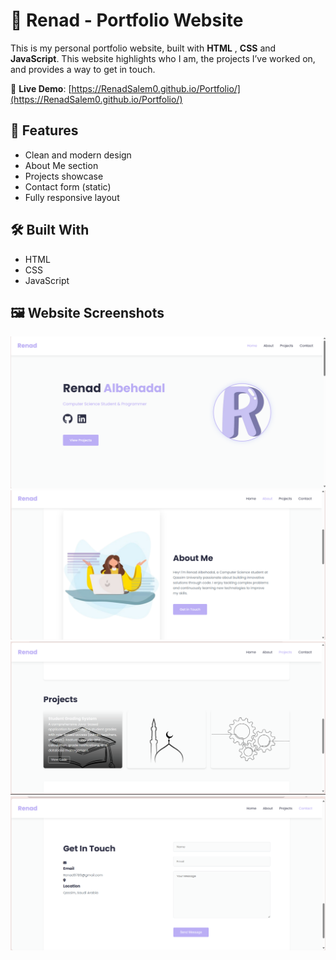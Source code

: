 # 💼 Renad  -  Portfolio Website

This is my personal portfolio website, built with **HTML** , **CSS** and **JavaScript**.
This website highlights who I am, the projects I’ve worked on, and provides a way to get in touch.

🚀 **Live Demo**: [https://RenadSalem0.github.io/Portfolio/](https://RenadSalem0.github.io/Portfolio/)

## 🌟 Features

- Clean and modern design
- About Me section
- Projects showcase
- Contact form (static)
- Fully responsive layout

## 🛠 Built With
- HTML
- CSS 
- JavaScript

 ## 🖼 Website Screenshots

![Screenshot 1](image/Screenshot1.png)  
![Screenshot 2](image/Screenshot2.png)  
![Screenshot 3](image/Screenshot3.png)  
![Screenshot 4](image/Screenshot4.png)  




